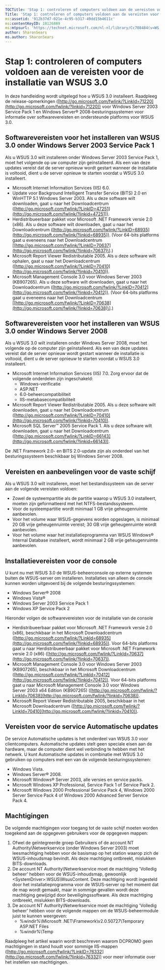 ```yaml
---
TOCTitle: 'Stap 1: controleren of computers voldoen aan de vereisten voor de installatie van WSUS 3.0'
Title: 'Stap 1: controleren of computers voldoen aan de vereisten voor de installatie van WSUS 3.0'
ms:assetid: '912b37d7-021e-4c95-b317-49dd15b4611c'
ms:contentKeyID: 18126889
ms:mtpsurl: 'https://technet.microsoft.com/nl-nl/library/Cc708484(v=WS.10)'
author: SharonSears
ms.author: SharonSears
---
```


Stap 1: controleren of computers voldoen aan de vereisten voor de installatie van WSUS 3.0
==========================================================================================

In deze handleiding wordt uitgelegd hoe u WSUS 3.0 installeert. Raadpleeg de release-opmerkingen ([http://go.microsoft.com/fwlink/?LinkId=71220](http://go.microsoft.com/fwlink/?linkid=71220)) voor Windows Server 2003 Service Pack 1 en Windows Server® 2008-besturingssystemen voor informatie over softwarevereisten en ondersteunde platforms voor WSUS 3.0.

Softwarevereisten voor het installeren van WSUS 3.0 onder Windows Server 2003 Service Pack 1
--------------------------------------------------------------------------------------------

Als u WSUS 3.0 wilt installeren onder Windows Server 2003 Service Pack 1, moet het volgende op uw computer zijn geïnstalleerd. Als een van deze updates vereist dat de server opnieuw wordt gestart wanneer de installatie is voltooid, dient u de server opnieuw te starten voordat u WSUS 3.0 installeert.

-   Microsoft Internet Information Services (IIS) 6.0.
-   Update voor Background Intelligent Transfer Service (BITS) 2.0 en WinHTTP 5.1 Windows Server 2003. Als u deze software wilt downloaden, gaat u naar het Downloadcentrum ([http://go.microsoft.com/fwlink/?LinkID=47251](http://go.microsoft.com/fwlink/?linkid=47251)).
-   Herdistribueerbaar pakket voor Microsoft .NET Framework versie 2.0 (x86). Als u deze software wilt downloaden, gaat u naar het Downloadcentrum ([http://go.microsoft.com/fwlink/?LinkID=68935](http://go.microsoft.com/fwlink/?linkid=68935)). (Voor 64-bits platforms gaat u eveneens naar het Downloadcentrum \[[http://go.microsoft.com/fwlink/?LinkID=70637](http://go.microsoft.com/fwlink/?linkid=70637)\].)
-   Microsoft Report Viewer Redistributable 2005. Als u deze software wilt ophalen, gaat u naar het Downloadcentrum ([http://go.microsoft.com/fwlink/?LinkID=70410](http://go.microsoft.com/fwlink/?linkid=70410)).
-   Microsoft Management Console 3.0 voor Windows Server 2003 (KB907265). Als u deze software wilt downloaden, gaat u naar het Downloadcentrum ([http://go.microsoft.com/fwlink/?LinkID=70412](http://go.microsoft.com/fwlink/?linkid=70412)). (Voor 64-bits platforms gaat u eveneens naar het Downloadcentrum \[[http://go.microsoft.com/fwlink/?LinkID=70638](http://go.microsoft.com/fwlink/?linkid=70638)\].)

Softwarevereisten voor het installeren van WSUS 3.0 onder Windows Server 2008
-----------------------------------------------------------------------------

Als u WSUS 3.0 wilt installeren onder Windows Server 2008, moet het volgende op de computer zijn geïnstalleerd. Als een van deze updates vereist dat de server opnieuw wordt gestart wanneer de installatie is voltooid, dient u de server opnieuw te starten voordat u WSUS 3.0 installeert.

-   Microsoft Internet Information Services (IIS) 7.0. Zorg ervoor dat de volgende onderdelen zijn ingeschakeld:
    -   Windows-verificatie
    -   ASP.NET
    -   6.0-beheercompatibiliteit
    -   IIS-metabasecompatibiliteit
-   Microsoft Report Viewer Redistributable 2005. Als u deze software wilt downloaden, gaat u naar het Downloadcentrum ([http://go.microsoft.com/fwlink/?LinkID=70410](http://go.microsoft.com/fwlink/?linkid=70410)).
-   Microsoft SQL Server™ 2005 Service Pack 1. Als u deze software wilt downloaden, gaat u naar het Downloadcentrum ([http://go.microsoft.com/fwlink/?LinkID=66143](http://go.microsoft.com/fwlink/?linkid=66143)).

De .NET Framework 2.0- en BITS 2.0-update zijn als onderdeel van het besturingssysteem beschikbaar bij Windows Server 2008.

Vereisten en aanbevelingen voor de vaste schijf
-----------------------------------------------

Als u WSUS 3.0 wilt installeren, moet het bestandssysteem van de server aan de volgende vereisten voldoen:

-   Zowel de systeempartitie als de partitie waarop u WSUS 3.0 installeert, moeten zijn geformatteerd met het NTFS-bestandssysteem.
-   Voor de systeempartitie wordt minimaal 1 GB vrije geheugenruimte aanbevolen.
-   Voor het volume waar WSUS-gegevens worden opgeslagen, is minimaal 20 GB vrije geheugenruimte vereist; 30 GB vrije geheugenruimte wordt aanbevolen.
-   Voor het volume waar het installatieprogramma van WSUS Windows® Internal Database installeert, wordt minimaal 2 GB vrije geheugenruimte aanbevolen.

Installatievereisten voor de console
------------------------------------

U kunt nu met WSUS 3.0 de WSUS-beheerconsole op externe systemen buiten de WSUS-server om installeren. Installaties van alleen de console kunnen worden uitgevoerd bij de volgende besturingssystemen:

-   Windows Server® 2008
-   Windows Vista®
-   Windows Server 2003 Service Pack 1
-   Windows XP Service Pack 2

Hieronder volgen de softwarevereisten voor de installatie van de console

-   Herdistribueerbaar pakket voor Microsoft .NET Framework versie 2.0 (x86), beschikbaar in het Microsoft Downloadcentrum ([http://go.microsoft.com/fwlink/?LinkId=68935](http://go.microsoft.com/fwlink/?linkid=68935)). Voor 64-bits platforms gaat u naar Herdistribueerbaar pakket voor Microsoft .NET Framework versie 2.0 (x86) ([http://go.microsoft.com/fwlink/?LinkId=70637](http://go.microsoft.com/fwlink/?linkid=70637)).
-   Microsoft Management Console 3.0 voor Windows Server 2003 (KB907265), beschikbaar in het Microsoft Downloadcentrum ([http://go.microsoft.com/fwlink/?LinkId=70412](http://go.microsoft.com/fwlink/?linkid=70412)). Voor 64-bits platforms gaat u naar Microsoft Management Console 3.0 voor Windows Server 2003 x64 Edition (KB907265) ([http://go.microsoft.com/fwlink/?LinkId=70638](http://go.microsoft.com/fwlink/?linkid=70638)).
-   Microsoft Report Viewer Redistributable 2005, beschikbaar in het Microsoft Downloadcentrum ([http://go.microsoft.com/fwlink/?LinkId=70410](http://go.microsoft.com/fwlink/?linkid=70410)).

Vereisten voor de service Automatische updates
----------------------------------------------

De service Automatische updates is het onderdeel van WSUS 3.0 voor clientcomputers. Automatische updates stelt geen speciale eisen aan de hardware, maar de computer dient wel verbinding te hebben met het netwerk. U kunt Automatische updates in combinatie met WSUS 3.0 gebruiken op computers met een van de volgende besturingssystemen:

-   Windows Vista.
-   Windows Server® 2008.
-   Microsoft Windows® Server 2003, alle versies en service packs.
-   Microsoft Windows XP Professional, Service Pack 1 of Service Pack 2.
-   Microsoft Windows 2000 Professional Service Pack 4, Windows 2000 Server Service Pack 4 of Windows 2000 Advanced Server Service Pack 4.

Machtigingen
------------

De volgende machtigingen voor toegang tot de vaste schijf moeten worden toegekend aan de opgegeven gebruikers voor de opgegeven mappen:

1.  Ofwel de geïntegreerde groep Gebruikers of de account NT Authority\\Netwerkservice (onder Windows Server 2003) moet leesmachtiging hebben voor de basismap op het station waarop zich de WSUS-inhoudsmap bevindt. Als deze machtiging ontbreekt, mislukken BITS-downloads.
2.  De account NT Authority\\Netwerkservice moet de machtiging 'Volledig beheer' hebben voor de WSUS-inhoudsmap, gewoonlijk &lt;SystemDriver&gt;:WSUS\\WsusContent. Deze machtiging wordt ingesteld door het installatieprogramma voor de WSUS-server op het moment dat de map wordt gemaakt, maar in sommige gevallen wordt deze machtiging gewijzigd door beveiligingssoftware. Als deze machtiging ontbreekt, mislukken BITS-downloads.
3.  De account NT Authority\\Netwerkservice moet de machtiging 'Volledig beheer' hebben voor de volgende mappen om de WSUS-beheermodule juist te kunnen weergeven:
    -   %windir%\\Microsoft .NET\\Framework\\v2.0.50727\\Temporary ASP.NET Files
    -   %windir%\\Temp

Raadpleeg het artikel waarin wordt beschreven waarom DCPROMO geen machtigingen in stand houdt voor sommige IIS-mappen ([http://go.microsoft.com/fwlink/?LinkID=76332](http://go.microsoft.com/fwlink/?linkid=76332)) voor meer informatie over het instellen van machtigingen.
